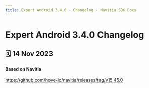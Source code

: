 ```yaml
---
title: Expert Android 3.4.0 - Changelog - Navitia SDK Docs
---
```


# Expert Android 3.4.0 Changelog

<h2>🗓 14 Nov 2023</h2>

#### Based on Navitia

https://github.com/hove-io/navitia/releases/tag/v15.45.0
